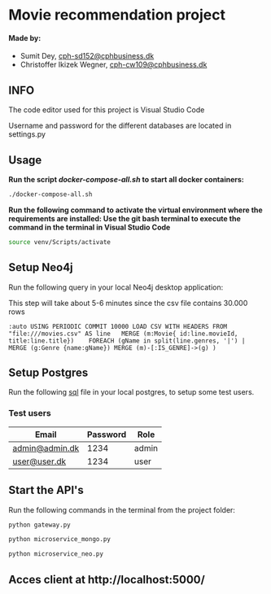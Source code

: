# Movie recommendation project
#### Made by: ####

* Sumit Dey, cph-sd152@cphbusiness.dk
* Christoffer Ikizek Wegner, cph-cw109@cphbusiness.dk 

## INFO
The code editor used for this project is Visual Studio Code

Username and password for the different databases are located in settings.py

## Usage

**Run the script *docker-compose-all.sh* to start all docker containers:**

```bash
./docker-compose-all.sh
```


**Run the following command to activate the virtual environment where the requirements are installed: Use the git bash terminal to execute the command in the terminal in Visual Studio Code**
```bash
source venv/Scripts/activate
```
## Setup Neo4j
Run the following query in your local Neo4j desktop application: 

This step will take about 5-6 minutes since the csv file contains 30.000 rows

`:auto USING PERIODIC COMMIT 10000
LOAD CSV WITH HEADERS FROM "file:///movies.csv" AS line  
MERGE (m:Movie{ id:line.movieId, title:line.title})   
FOREACH (gName in split(line.genres, '|') | MERGE (g:Genre {name:gName}) MERGE (m)-[:IS_GENRE]->(g) )`

## Setup Postgres
Run the following [sql](https://github.com/dofinator/db_eksamen_22/blob/master/create_tables.sql) file in your local postgres, to setup some test users.
### Test users
| Email     | Password | Role |
| ----------- | ----------- | ----------- 
| admin@admin.dk      | 1234       | admin |
| user@user.dk   | 1234       | user |


## Start the API's
Run the following commands in the terminal from the project folder:

```bash
python gateway.py
```

```bash
python microservice_mongo.py
```

```bash
python microservice_neo.py
```
## Acces client at http://localhost:5000/
